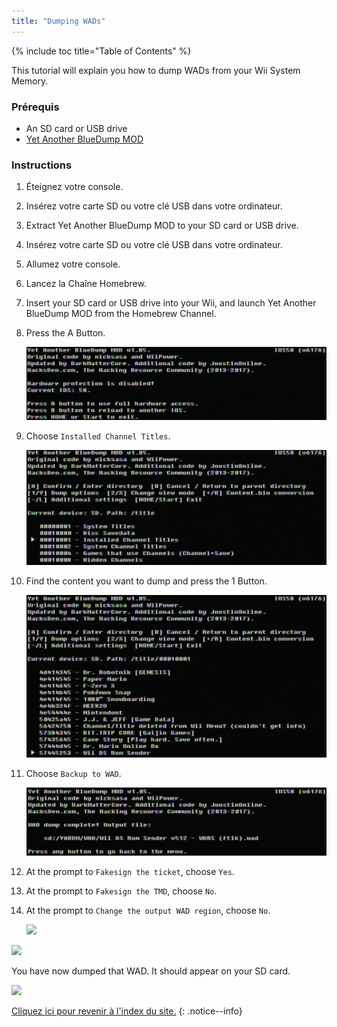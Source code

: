 ```yaml
---
title: "Dumping WADs"
---
```


{% include toc title="Table of Contents" %}

This tutorial will explain you how to dump WADs from your Wii System Memory.

### Prérequis

+ An SD card or USB drive
+ [Yet Another BlueDump MOD](https://oscwii.org/library/app/Yet-Another-BlueDump-Mod)

### Instructions

1. Éteignez votre console.
1. Insérez votre carte SD ou votre clé USB dans votre ordinateur.
1. Extract Yet Another BlueDump MOD to your SD card or USB drive.
1. Insérez votre carte SD ou votre clé USB dans votre ordinateur.
1. Allumez votre console.
1. Lancez la Chaîne Homebrew.
1. Insert your SD card or USB drive into your Wii, and launch Yet Another BlueDump MOD from the Homebrew Channel.
1. Press the A Button.

    ![](/images/homebrew/DumpWADS/1.png)

1. Choose `Installed Channel Titles`.

    ![](/images/homebrew/DumpWADS/2.png)

1. Find the content you want to dump and press the 1 Button.

    ![](/images/homebrew/DumpWADS/3.png)

1. Choose `Backup to WAD`.

    ![](/images/homebrew/DumpWADS/4.png)

1. At the prompt to `Fakesign the ticket`, choose `Yes`.
1. At the prompt to `Fakesign the TMD`, choose `No`.
1. At the prompt to `Change the output WAD region`, choose `No`.

    ![](/images/homebrew/DumpWADS/5.png)

![](/images/homebrew/DumpWADS/6.png)

You have now dumped that WAD. It should appear on your SD card.

![](/images/homebrew/DumpWADS/7.png)

[Cliquez ici pour revenir à l'index du site.](site-navigation)
{: .notice--info}